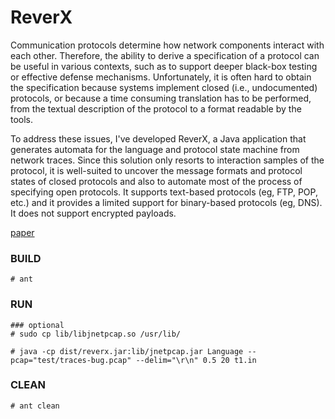 # ReverX

Communication protocols determine how network components interact with each other. Therefore, the ability to derive a specification of a protocol can be useful in various contexts, such as to support deeper black-box testing or effective defense mechanisms. Unfortunately, it is often hard to obtain the specification because systems implement closed (i.e., undocumented) protocols, or because a time consuming translation has to be performed, from the textual description of the protocol to a format readable by the tools.

To address these issues, I've developed ReverX, a Java application that generates automata for the language and protocol state machine from network traces. Since this solution only resorts to interaction samples of the protocol, it is well-suited to uncover the message formats and protocol states of closed protocols and also to automate most of the process of specifying open protocols.  It supports text-based protocols (eg, FTP, POP, etc.) and it provides a limited support for binary-based protocols (eg, DNS). It does not support encrypted payloads.

[paper](https://www.researchgate.net/profile/Joao_Antunes3/publication/221200255_Reverse_Engineering_of_Protocols_from_Network_Traces/links/0fcfd50c3eb9574ac4000000.pdf)

### BUILD
```
# ant
```

### RUN
```
### optional
# sudo cp lib/libjnetpcap.so /usr/lib/

# java -cp dist/reverx.jar:lib/jnetpcap.jar Language --pcap="test/traces-bug.pcap" --delim="\r\n" 0.5 20 t1.in
```

### CLEAN
```
# ant clean
```
